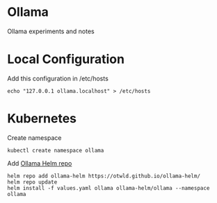 # Ollama

Ollama experiments and notes

# Local Configuration

Add this configuration in /etc/hosts

```
echo "127.0.0.1 ollama.localhost" > /etc/hosts
``` 


# Kubernetes

Create namespace

```
kubectl create namespace ollama

```

Add [Ollama Helm repo](https://artifacthub.io/packages/helm/ollama-helm/ollama) 


```
helm repo add ollama-helm https://otwld.github.io/ollama-helm/
helm repo update
helm install -f values.yaml ollama ollama-helm/ollama --namespace ollama
```

